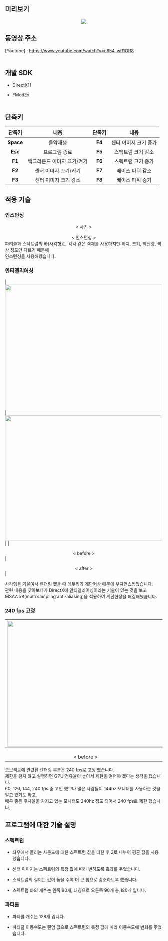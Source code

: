 ## 미리보기

<p align="center">
  <img src="https://postfiles.pstatic.net/MjAyMDA4MDNfMjQ0/MDAxNTk2NDA0Njk4MzUz.wDCxv_0FhLWwdTqlknG6rcx2b1xAB3kT5PWQHAJVl8og.65SPWMH1Mx4Ba8UIHs0Ck-Fv-q77Ot4LAiGqGXPGNUog.GIF.ashi0/ezgif-4-5e0391c06286.gif?type=w966">

## 동영상 주소

[Youtube] : https://www.youtube.com/watch?v=c654-wR1OR8
<br><br/>

## 개발 SDK

* DirectX11

* FModEx
<br><br/>

## 단축키
|  단축키  |     내용                | 단축키  |         내용         |
|:-------:|:-----------------------:|:-------:|:-------------------:|
|**Space**|음악재생                  |**F4**  |센터 이미지 크기 증가|
|**Esc**  |프로그램 종료             |**F5**   |스펙트럼 크기 감소|
|**F1**   |백그라운드 이미지 끄기/켜기|**F6**   |스펙트럼 크기 증가|
|**F2**   |센터 이미지 끄기/켜기      |**F7**   |베이스 파워 감소|
|**F3**   |센터 이미지 크기 감소      |**F8**   |베이스 파워 증가|

## 적용 기술

### 인스턴싱
</p> <div align="center"> < 사진 > </div>
</p> <div align="center"> < 인스턴싱 > </div>
  파티클과 스펙트럼의 바(사각형)는 각각 같은 객체를 사용하지만 위치, 크기, 회전량, 색상 정도만 다르기 때문에 <br>
  인스턴싱을 사용해봤습니다. <br>
  
### 안티앨리어싱
|<img src="https://postfiles.pstatic.net/MjAyMDA4MDRfMjQy/MDAxNTk2NTI1OTQxMDg3.J8CF48dXdoYRTqbfxszjEvvSwLRjyKIwvT3mheFD978g.YbjzjIJN2oRh0uLmvWWd1GCI-n7ZuuyBeaR6grxMdb4g.JPEG.ashi0/bandicam_2020-08-04_16-22-25-935.jpg?type=w966" width="500" height="400">  |  <img src="https://postfiles.pstatic.net/MjAyMDA4MDRfMzkg/MDAxNTk2NTI1OTQzNDIz.hhnEWX5U61nPOs05PUMNrJ6QUgQk8ktf8wkLhcLQPiwg.Haxe5Oo0F4BVvQbeUnSwnFCpRN5IYSDjyJ72nlfswUYg.JPEG.ashi0/bandicam_2020-08-04_16-20-28-936.jpg?type=w966" width="500" height="400"> |
|</p> <div align="center"> < before > </div>       |</p> <div align="center"> < after > </div>   |
  
사각형을 기울여서 렌더링 했을 때 테두리가 계단현상 때문에 부자연스러웠습니다. <br>
관련 내용을 찾아보다가 DirectX에 안티앨리어싱이라는 기술이 있는 것을 보고 <br>
MSAA x8(multi sampling anti-aliasing)을 적용하여 계단현상을 해결해봤습니다. <br>

### 240 fps 고정
|<img src="https://postfiles.pstatic.net/MjAyMDA4MDRfMTc1/MDAxNTk2NTIzNTUwMTIw.bRpR2FYzXuEIhKQTU9M-QZVF2TBULVnyV0qDA0qNPSkg.WQg7y3y8J06FdOZVgm1_1aWXuj_jc1syKu4DFJu5McAg.JPEG.ashi0/bandicam_2020-08-04_15-44-40-556.jpg?type=w966" width="500" height="400">  |  <img src="https://postfiles.pstatic.net/MjAyMDA4MDRfMjkg/MDAxNTk2NTIzNTQ5MzE1.dQXZ2GKe3aWshj2g_yxk4DurFSVIk31qxEvpq9QFxQsg.WUKOtcko98OpAh7DYKSgJl0UpiRNtU_qD3OONNcOTpMg.JPEG.ashi0/bandicam_2020-08-04_15-42-40-107.jpg?type=w966" width="500" height="400"> |
|:------------------------------------------------:|:-------------------------------------------:|
|</p> <div align="center"> < before > </div>       |</p> <div align="center"> < after > </div>   |

오브젝트에 관련된 렌더링 부분은 240 fps로 고정 했습니다.<br>
제한을 걸지 않고 실행하면 GPU 점유율이 높아서 제한을 걸어야 겠다는 생각을 했습니다.<br>
60, 120, 144, 240 fps 중 고민 했으나 많은 사람들이 144hz 모니터를 사용하는 것을 알고 있기도 하고,<br>
매우 좋은 주사율을 가지고 있는 모니터도 240hz 정도 되어서 240 fps로 제한 했습니다.<br>

## 프로그램에 대한 기술 설명

### 스펙트럼

* 좌우에서 들리는 사운드에 대한 스펙트럼 값을 더한 후 2로 나누어 평균 값을 사용했습니다. <br>

* 센터 이미지는 스펙트럼의 특정 값에 따라 변하도록 효과를 주었습니다. <br>

* 스펙트럼의 길이는 값이 높을 수록 더 큰 힘으로 감소하도록 했습니다. <br>

* 스펙트럼 바의 개수는 왼쪽 90개, 대칭으로 오른쪽 90개 총 180개 입니다.<br>

### 파티클

* 파티클 개수는 128개 입니다.<br>

* 파티클 이동속도는 랜덤 값으로 스펙트럼의 특정 값에 따라 이동속도에 변화를 주었습니다.<br>
